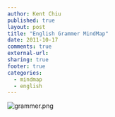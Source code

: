 ```yaml
---
author: Kent Chiu
published: true
layout: post
title: "English Grammer MindMap"
date: 2011-10-17
comments: true
external-url:
sharing: true
footer: true
categories:
  - mindmap
  - english
---
```




![grammer.png][grammer.png]



[grammer.png]: http://blog.kent-chiu.com/images/2011-10-17/grammer.png